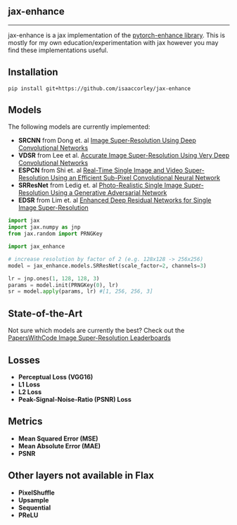 ## jax-enhance

--------------------------------------------------------------------------------
jax-enhance is a jax implementation of the [pytorch-enhance library](https://github.com/isaaccorley/pytorch-enhance). This is mostly for my own education/experimentation with jax however you may find these implementations useful.

## Installation
```
pip install git+https://github.com/isaaccorley/jax-enhance
```

## Models
The following models are currently implemented:

* **SRCNN** from Dong et. al [Image Super-Resolution Using Deep Convolutional Networks](https://arxiv.org/pdf/1501.00092v3.pdf)
* **VDSR** from Lee et al. [Accurate Image Super-Resolution Using Very Deep Convolutional Networks](https://arxiv.org/pdf/1511.04587.pdf)
* **ESPCN** from Shi et. al [Real-Time Single Image and Video Super-Resolution Using an Efficient Sub-Pixel Convolutional Neural Network](https://arxiv.org/pdf/1609.05158v2.pdf)
* **SRResNet** from Ledig et. al [Photo-Realistic Single Image Super-Resolution Using a Generative Adversarial Network](https://arxiv.org/pdf/1609.04802v5.pdf)
* **EDSR** from Lim et. al [Enhanced Deep Residual Networks for Single Image Super-Resolution](https://arxiv.org/pdf/1707.02921v1.pdf)

```python
import jax
import jax.numpy as jnp
from jax.random import PRNGKey

import jax_enhance

# increase resolution by factor of 2 (e.g. 128x128 -> 256x256)
model = jax_enhance.models.SRResNet(scale_factor=2, channels=3)

lr = jnp.ones(1, 128, 128, 3)
params = model.init(PRNGKey(0), lr)
sr = model.apply(params, lr) #[1, 256, 256, 3]
```

## State-of-the-Art
Not sure which models are currently the best? Check out the [PapersWithCode Image Super-Resolution Leaderboards](https://paperswithcode.com/task/image-super-resolution)

## Losses

* **Perceptual Loss (VGG16)**
* **L1 Loss**
* **L2 Loss**
* **Peak-Signal-Noise-Ratio (PSNR) Loss**

## Metrics

* **Mean Squared Error (MSE)**
* **Mean Absolute Error (MAE)**
* **PSNR**

## Other layers not available in Flax

* **PixelShuffle**
* **Upsample**
* **Sequential**
* **PReLU**
